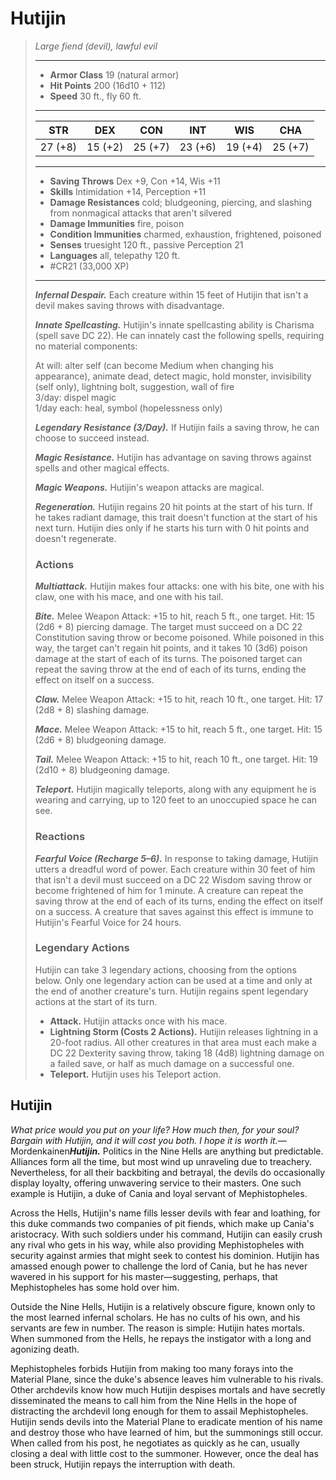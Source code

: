# Hutijin
>*Large fiend (devil), lawful evil*
>___
>- **Armor Class** 19 (natural armor)
>- **Hit Points** 200 (16d10 + 112)
>- **Speed** 30 ft., fly 60 ft.
>___
>|STR|DEX|CON|INT|WIS|CHA|
>|:---:|:---:|:---:|:---:|:---:|:---:|
>|27 (+8)|15 (+2)|25 (+7)|23 (+6)|19 (+4)|25 (+7)|
>___
>- **Saving Throws** Dex +9, Con +14, Wis +11
>- **Skills** Intimidation +14, Perception +11
>- **Damage Resistances** cold; bludgeoning, piercing, and slashing from nonmagical attacks that aren't silvered
>- **Damage Immunities** fire, poison
>- **Condition Immunities** charmed, exhaustion, frightened, poisoned
>- **Senses** truesight 120 ft., passive Perception 21
>- **Languages** all, telepathy 120 ft.
>- #CR21 (33,000 XP)
>___
>***Infernal Despair.*** Each creature within 15 feet of Hutijin that isn't a devil makes saving throws with disadvantage.  
>
>***Innate Spellcasting.*** Hutijin's innate spellcasting ability is Charisma (spell save DC 22). He can innately cast the following spells, requiring no material components:  
>
>At will: alter self (can become Medium when changing his appearance), animate dead, detect magic, hold monster, invisibility (self only), lightning bolt, suggestion, wall of fire  
>3/day: dispel magic  
>1/day each: heal, symbol (hopelessness only)  
>
>
>***Legendary Resistance (3/Day).*** If Hutijin fails a saving throw, he can choose to succeed instead.  
>
>***Magic Resistance.*** Hutijin has advantage on saving throws against spells and other magical effects.  
>
>***Magic Weapons.*** Hutijin's weapon attacks are magical.  
>
>***Regeneration.*** Hutijin regains 20 hit points at the start of his turn. If he takes radiant damage, this trait doesn't function at the start of his next turn. Hutijin dies only if he starts his turn with 0 hit points and doesn't regenerate.  
>
>### Actions
>***Multiattack.*** Hutijin makes four attacks: one with his bite, one with his claw, one with his mace, and one with his tail.  
>
>***Bite.*** Melee Weapon Attack: +15 to hit, reach 5 ft., one target. Hit: 15 (2d6 + 8) piercing damage. The target must succeed on a DC 22 Constitution saving throw or become poisoned. While poisoned in this way, the target can't regain hit points, and it takes 10 (3d6) poison damage at the start of each of its turns. The poisoned target can repeat the saving throw at the end of each of its turns, ending the effect on itself on a success.  
>
>***Claw.*** Melee Weapon Attack: +15 to hit, reach 10 ft., one target. Hit: 17 (2d8 + 8) slashing damage.  
>
>***Mace.*** Melee Weapon Attack: +15 to hit, reach 5 ft., one target. Hit: 15 (2d6 + 8) bludgeoning damage.  
>
>***Tail.*** Melee Weapon Attack: +15 to hit, reach 10 ft., one target. Hit: 19 (2d10 + 8) bludgeoning damage.  
>
>***Teleport.*** Hutijin magically teleports, along with any equipment he is wearing and carrying, up to 120 feet to an unoccupied space he can see.  
>
>### Reactions
>***Fearful Voice (Recharge 5–6).*** In response to taking damage, Hutijin utters a dreadful word of power. Each creature within 30 feet of him that isn't a devil must succeed on a DC 22 Wisdom saving throw or become frightened of him for 1 minute. A creature can repeat the saving throw at the end of each of its turns, ending the effect on itself on a success. A creature that saves against this effect is immune to Hutijin's Fearful Voice for 24 hours.  
>
>### Legendary Actions
>Hutijin can take 3 legendary actions, choosing from the options below. Only one legendary action can be used at a time and only at the end of another creature's turn. Hutijin regains spent legendary actions at the start of its turn.
>
>- **Attack.** Hutijin attacks once with his mace.
>- **Lightning Storm (Costs 2 Actions).** Hutijin releases lightning in a 20-foot radius. All other creatures in that area must each make a DC 22 Dexterity saving throw, taking 18 (4d8) lightning damage on a failed save, or half as much damage on a successful one.
>- **Teleport.** Hutijin uses his Teleport action.

## Hutijin

*What price would you put on your life? How much then, for your soul? Bargain with Hutijin, and it will cost you both. I hope it is worth it.*— Mordenkainen***Hutijin.*** Politics in the Nine Hells are anything but predictable. Alliances form all the time, but most wind up unraveling due to treachery. Nevertheless, for all their backbiting and betrayal, the devils do occasionally display loyalty, offering unwavering service to their masters. One such example is Hutijin, a duke of Cania and loyal servant of Mephistopheles.

Across the Hells, Hutijin's name fills lesser devils with fear and loathing, for this duke commands two companies of pit fiends, which make up Cania's aristocracy. With such soldiers under his command, Hutijin can easily crush any rival who gets in his way, while also providing Mephistopheles with security against armies that might seek to contest his dominion. Hutijin has amassed enough power to challenge the lord of Cania, but he has never wavered in his support for his master—suggesting, perhaps, that Mephistopheles has some hold over him.

Outside the Nine Hells, Hutijin is a relatively obscure figure, known only to the most learned infernal scholars. He has no cults of his own, and his servants are few in number. The reason is simple: Hutijin hates mortals. When summoned from the Hells, he repays the instigator with a long and agonizing death.

Mephistopheles forbids Hutijin from making too many forays into the Material Plane, since the duke's absence leaves him vulnerable to his rivals. Other archdevils know how much Hutijin despises mortals and have secretly disseminated the means to call him from the Nine Hells in the hope of distracting the archdevil long enough for them to assail Mephistopheles. Hutijin sends devils into the Material Plane to eradicate mention of his name and destroy those who have learned of him, but the summonings still occur. When called from his post, he negotiates as quickly as he can, usually closing a deal with little cost to the summoner. However, once the deal has been struck, Hutijin repays the interruption with death.